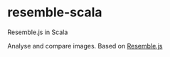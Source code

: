 resemble-scala
==============

Resemble.js in Scala


Analyse and compare images. Based on [Resemble.js](https://github.com/Huddle/Resemble.js)
